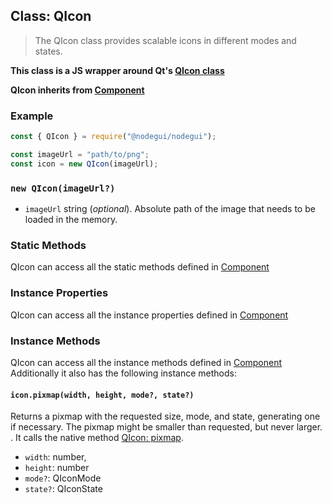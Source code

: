 ## Class: QIcon

> The QIcon class provides scalable icons in different modes and states.

**This class is a JS wrapper around Qt's [QIcon class](https://doc.qt.io/qt-5/qicon.html)**

**QIcon inherits from [Component](api/Component.md)**

### Example

```javascript
const { QIcon } = require("@nodegui/nodegui");

const imageUrl = "path/to/png";
const icon = new QIcon(imageUrl);
```

### `new QIcon(imageUrl?)`

- `imageUrl` string (_optional_). Absolute path of the image that needs to be loaded in the memory.

### Static Methods

QIcon can access all the static methods defined in [Component](api/Component.md)

### Instance Properties

QIcon can access all the instance properties defined in [Component](api/Component.md)

### Instance Methods

QIcon can access all the instance methods defined in [Component](api/Component.md)
Additionally it also has the following instance methods:

#### `icon.pixmap(width, height, mode?, state?)`

Returns a pixmap with the requested size, mode, and state, generating one if necessary. The pixmap might be smaller than requested, but never larger.
. It calls the native method [QIcon: pixmap](https://doc.qt.io/qt-5/qicon.html#pixmap-3).

- `width`: number,
- `height`: number
- `mode?`: QIconMode
- `state?`: QIconState
